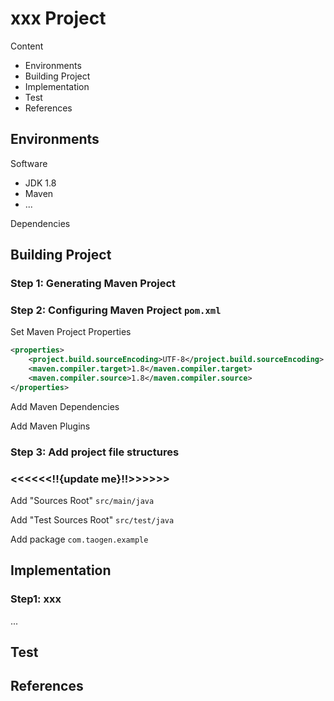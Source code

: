 # xxx Project

Content

- Environments
- Building Project
- Implementation
- Test
- References



## Environments

Software

- JDK 1.8
- Maven
- ...

Dependencies



## Building Project

### Step 1: Generating Maven Project

### Step 2: Configuring Maven Project `pom.xml`

Set Maven Project Properties

```xml
<properties>
    <project.build.sourceEncoding>UTF-8</project.build.sourceEncoding>
    <maven.compiler.target>1.8</maven.compiler.target>
    <maven.compiler.source>1.8</maven.compiler.source>
</properties>
```

Add Maven Dependencies

Add Maven Plugins  

### Step 3: Add project file structures  

### **<<<<<<!!{update me}!!>>>>>>**

Add "Sources Root" `src/main/java`

Add "Test Sources Root" `src/test/java`

Add package `com.taogen.example`



## Implementation

### Step1: xxx

...

## Test



## References